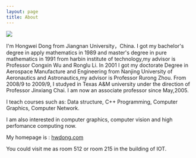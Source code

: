 ```yaml
---
layout: page
title: About
---
```


![](http://40.media.tumblr.com/d4f44a9fcd7c44838fc91862391ea64e/tumblr_nw9m8dStWU1u2qywdo1_1280.jpg)  

I'm Hongwei Dong from Jiangnan University，China. I got my bachelor's degree in apply mathematics in 1989 and master's degree in pure mathematics in 1991 from harbin institute of technology,my advisor is Professor Congxin Wu and Ronglu Li. In 2001 I got my doctorate Degree in Aerospace Manufacture and Engineering from Nanjing University of Aeronautics and Astronautics,my advisor is Professor Rurong Zhou. From 2008/9 to 2009/9, I studyed in Texas A&M university under the direction of Professor Jinxiang Chai. I am now an associate professor since May,2005.

I teach courses such as: Data structure, C++ Programming, Computer Graphics, Computer Network.

I am also interested in computer graphics, computer vision and high perfomance computing now.

My homepage is : [hwdong.com](http://hwdong.com)

You could visit me as room 512 or room 215 in the building of IOT.

